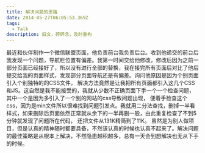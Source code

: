 ```yaml
---
title: 解决问题的思路
date: 2014-05-27T06:05:53.369Z
tags:
  - Talk
description: 旧文，碎碎念，及时重构
---
```

最近和伙伴制作一个微信联盟页面，他负责前台我负责后台。收到他递交的前台后我发现一个问题，导航栏位置有偏差。我第一时间交给他修改，修改后因为之前一部分页面已经接好了，所以没有进行全部的替换，我在接完所有页面后对比了他后提交给我的页面样式，发现部分页面导航还是有偏差。询问他原因是因为个别页面引入个别独特的的CSS文件， 解决方法竟然是让我把所有页面都引入这几个CSS和JS。这自然是我不能接受的，我就从少数不正确页面下手一个一个检查问题， 其中一个是因为多引入了一个别的网站的css导致问题出现， 便着手检查这个css，因为是min文件所以很难找到问题引发点。我就用二分法查找，删掉一半看样式，如果删除后页面依然正常就从余下的一半再删一般，由此重复检查了不到5分钟就发现了问题所在代码， 还把文件从131K精简到了11K。
虽然是为别人做项目，但是认真的精神随时都要具备，不然该认真的时候也认真不起来了。解决问题的最佳策略是从根本上解决，不然隐患越积越多，总有一天会到想解决也无从下手的时候。
